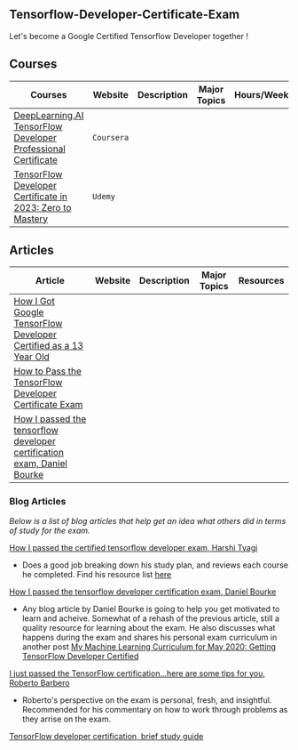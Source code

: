 ## Tensorflow-Developer-Certificate-Exam

Let's become a Google Certified Tensorflow Developer together !


## Courses 

| Courses | Website | Description | Major Topics | Hours/Weeks | GitHub | Resources | Blog | Video |
|---------|-------------|--------------|-------------|------|-------|--------|---------|-----------|
| [DeepLearning.AI TensorFlow Developer Professional Certificate]() |  `Coursera`| 
| [TensorFlow Developer Certificate in 2023: Zero to Mastery](https://www.udemy.com/course/tensorflow-developer-certificate-machine-learning-zero-to-mastery/)| `Udemy` | 




## Articles 

| Article | Website| Description | Major Topics | Resources |
|---------|---------|------------|--------------|-----------|
| [How I Got Google TensorFlow Developer Certified as a 13 Year Old](https://medium.com/@preelite0/how-i-got-google-tensorflow-developer-certified-as-a-13-years-old-93a30c2e6ec7) |
| [How to Pass the TensorFlow Developer Certificate Exam](https://www.freecodecamp.org/news/how-i-passed-the-certified-tensorflow-developer-exam/) |
| [How I passed the tensorflow developer certification exam, Daniel Bourke](https://towardsdatascience.com/how-i-passed-the-tensorflow-developer-certification-exam-f5672a1eb641) |


### Blog Articles 

*Below is a list of blog articles that help get an idea what others did in terms of study for the exam.*

[How I passed the certified tensorflow developer exam, Harshi Tyagi](https://www.freecodecamp.org/news/how-i-passed-the-certified-tensorflow-developer-exam/) 
- Does a good job breaking down his study plan, and reviews each course he completed. Find his resource list [here](https://www.notion.so/15049893501f4387893a5de0059ef8a5?v=9154c52a61494668b12802f157bce0d4)

[How I passed the tensorflow developer certification exam, Daniel Bourke](https://towardsdatascience.com/how-i-passed-the-tensorflow-developer-certification-exam-f5672a1eb641) 
- Any blog article by Daniel Bourke is going to help you get motivated to learn and acheive. Somewhat of a rehash of the previous article, still a quality resource for learning about the exam. He also discusses what happens during the exam and shares his personal exam curriculum in another post [My Machine Learning Curriculum for May 2020: Getting TensorFlow Developer Certified](https://www.mrdbourke.com/ml-study-may-2020/)

[I just passed the TensorFlow certification...here are some tips for you, Roberto Barbero](https://medium.com/@rbarbero/tensorflow-certification-tips-d1e0385668c8) 
- Roberto's perspective on the exam is personal, fresh, and insightful. Recommended for his commentary on how to work through problems as they arrise on the exam.

[TensorFlow developer certification, brief study guide](https://www.linkedin.com/pulse/tensorflow-developer-certification-vivek-bombatkar/)
